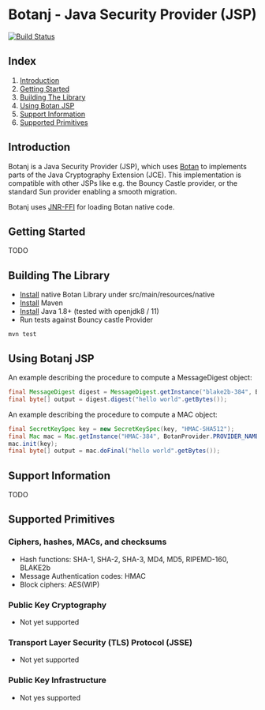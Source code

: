 Botanj - Java Security Provider (JSP)
====================================

[![Build Status](https://travis-ci.com/yaziza/botanj.svg?token=MyNJQboScT4FWA4jhyVU&branch=master)](https://travis-ci.com/yaziza/botanj)

## Index

1. [Introduction](#introduction)
2. [Getting Started](#getting-started)
3. [Building The Library](#building-the-library)
4. [Using Botan JSP](#using-botan-jsp)
5. [Support Information](#support-information)
6. [Supported Primitives](#supported-primitives)

## Introduction
Botanj is a Java Security Provider (JSP), which uses [Botan](https://botan.randombit.net/) to implements parts of the
Java Cryptography Extension (JCE). This implementation is compatible with other JSPs like e.g. the Bouncy Castle provider,
or the standard Sun provider enabling a smooth migration.

Botanj uses [JNR-FFI](https://github.com/jnr/jnr-ffi) for loading Botan native code.

## Getting Started
TODO

## Building The Library
* [Install](https://botan.randombit.net/handbook/building.html) native Botan Library under src/main/resources/native
* [Install](https://maven.apache.org/) Maven
* [Install](https://openjdk.java.net/) Java 1.8+ (tested with openjdk8 / 11)
* Run tests against Bouncy castle Provider

`mvn test`

## Using Botanj JSP
An example describing the procedure to compute a MessageDigest object:

```java
final MessageDigest digest = MessageDigest.getInstance("blake2b-384", BotanProvider.PROVIDER_NAME);
final byte[] output = digest.digest("hello world".getBytes());
```

An example describing the procedure to compute a MAC object:

```java
final SecretKeySpec key = new SecretKeySpec(key, "HMAC-SHA512");
final Mac mac = Mac.getInstance("HMAC-384", BotanProvider.PROVIDER_NAME);
mac.init(key);
final byte[] output = mac.doFinal("hello world".getBytes());
```

## Support Information
TODO

## Supported Primitives

### Ciphers, hashes, MACs, and checksums
* Hash functions: SHA-1, SHA-2, SHA-3, MD4, MD5, RIPEMD-160, BLAKE2b
* Message Authentication codes: HMAC
* Block ciphers: AES(WIP)

### Public Key Cryptography
* Not yet supported

### Transport Layer Security (TLS) Protocol (JSSE)
* Not yet supported

### Public Key Infrastructure
* Not yes supported
